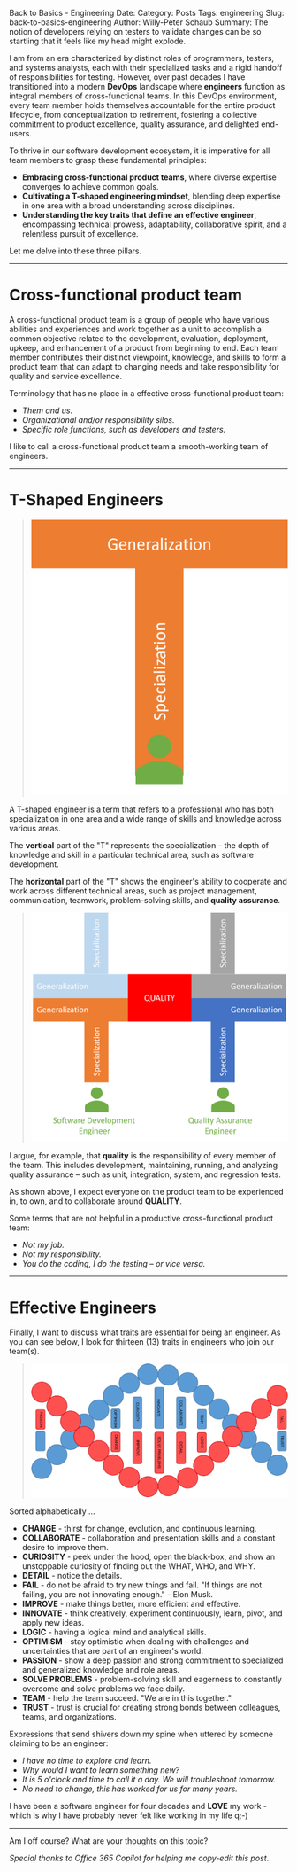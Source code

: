 Back to Basics - Engineering
Date: <YYYY-MM-DD>
Category: Posts 
Tags: engineering
Slug: back-to-basics-engineering
Author: Willy-Peter Schaub
Summary: The notion of developers relying on testers to validate changes can be so startling that it feels like my head might explode.

I am from an era characterized by distinct roles of programmers, testers, and systems analysts, each with their specialized tasks and a rigid handoff of responsibilities for testing. However, over past decades I have transitioned into a modern **DevOps** landscape where **engineers** function as integral members of cross-functional teams. In this DevOps environment, every team member holds themselves accountable for the entire product lifecycle, from conceptualization to retirement, fostering a collective commitment to product excellence, quality assurance, and delighted end-users.

To thrive in our software development ecosystem, it is imperative for all team members to grasp these fundamental principles:

- **Embracing cross-functional product teams**, where diverse expertise converges to achieve common goals.
- **Cultivating a T-shaped engineering mindset**, blending deep expertise in one area with a broad understanding across disciplines.
- **Understanding the key traits that define an effective engineer**, encompassing technical prowess, adaptability, collaborative spirit, and a relentless pursuit of excellence.

Let me delve into these three pillars.

---

# Cross-functional product team

A cross-functional product team is a group of people who have various abilities and experiences and work together as a unit to accomplish a common objective related to the development, evaluation, deployment, upkeep, and enhancement of a product from beginning to end. Each team member contributes their distinct viewpoint, knowledge, and skills to form a product team that can adapt to changing needs and take responsibility for quality and service excellence.

Terminology that has no place in a effective cross-functional product team:

- _Them and us._
- _Organizational and/or responsibility silos._
- _Specific role functions, such as developers and testers._

I like to call a cross-functional product team a smooth-working team of engineers.

---

# T-Shaped Engineers

> ![t-shaped](/images/back-to-basics-engineering-1.png)

A T-shaped engineer is a term that refers to a professional who has both specialization in one area and a wide range of skills and knowledge across various areas. 

The **vertical** part of the "T" represents the specialization – the depth of knowledge and skill in a particular technical area, such as software development. 

The **horizontal** part of the "T" shows the engineer's ability to cooperate and work across different technical areas, such as project management, communication, teamwork, problem-solving skills, and **quality assurance**.

> ![quality](/images/back-to-basics-engineering-2.png)

I argue, for example, that **quality** is the responsibility of every member of the team. This includes development, maintaining, running, and analyzing quality assurance – such as unit, integration, system, and regression tests.

As shown above, I expect everyone on the product team to be experienced in, to own, and to collaborate around **QUALITY**.

Some terms that are not helpful in a productive cross-functional product team:

- _Not my job._
- _Not my responsibility._
- _You do the coding, I do the testing – or vice versa._

---

# Effective Engineers

Finally, I want to discuss what traits are essential for being an engineer. As you can see below, I look for thirteen (13) traits in engineers who join our team(s).

> ![DNA](/images/back-to-basics-engineering-3.png)

Sorted alphabetically ...

- **CHANGE** - thirst for change, evolution, and continuous learning.
- **COLLABORATE** - collaboration and presentation skills and a constant desire to improve them.
- **CURIOSITY** - peek under the hood, open the black-box, and show an unstoppable curiosity of finding out the WHAT, WHO, and WHY.
- **DETAIL** - notice the details.
- **FAIL** - do not be afraid to try new things and fail. "If things are not failing, you are not innovating enough." - Elon Musk.
- **IMPROVE** - make things better, more efficient and effective.
- **INNOVATE** - think creatively, experiment continuously, learn, pivot, and apply new ideas.
- **LOGIC** - having a logical mind and analytical skills.
- **OPTIMISM** - stay optimistic when dealing with challenges and uncertainties that are part of an engineer's world.
- **PASSION** - show a deep passion and strong commitment to specialized and generalized knowledge and role areas.
- **SOLVE PROBLEMS** - problem-solving skill and eagerness to constantly overcome and solve problems we face daily.
- **TEAM** - help the team succeed. "We are in this together."
- **TRUST** - trust is crucial for creating strong bonds between colleagues, teams, and organizations.

Expressions that send shivers down my spine when uttered by someone claiming to be an engineer:

- _I have no time to explore and learn._
- _Why would I want to learn something new?_
- _It is 5 o'clock and time to call it a day. We will troubleshoot tomorrow._
- _No need to change, this has worked for us for many years._

I have been a software engineer for four decades and **LOVE** my work - which is why I have probably never felt like working in my life q;-)

---

Am I off course? What are your thoughts on this topic?

_Special thanks to Office 365 Copilot for helping me copy-edit this post_.

